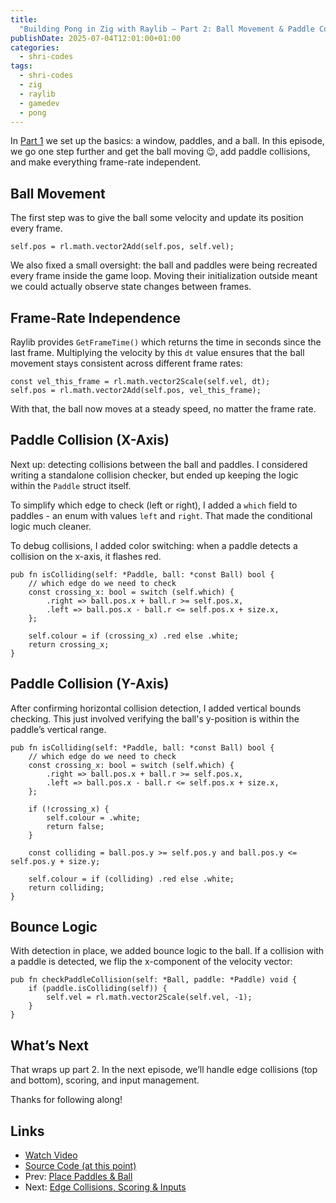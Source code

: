 ```yaml
---
title:
  "Building Pong in Zig with Raylib – Part 2: Ball Movement & Paddle Collisions"
publishDate: 2025-07-04T12:01:00+01:00
categories:
  - shri-codes
tags:
  - shri-codes
  - zig
  - raylib
  - gamedev
  - pong
---
```


In [Part 1](./1-setup.md) we set up the basics: a window, paddles, and a ball.
In this episode, we go one step further and get the ball moving 😉, add paddle
collisions, and make everything frame-rate independent.

## Ball Movement

The first step was to give the ball some velocity and update its position every
frame.

```zig
self.pos = rl.math.vector2Add(self.pos, self.vel);
```

We also fixed a small oversight: the ball and paddles were being recreated every
frame inside the game loop. Moving their initialization outside meant we could
actually observe state changes between frames.

## Frame-Rate Independence

Raylib provides `GetFrameTime()` which returns the time in seconds since the
last frame. Multiplying the velocity by this `dt` value ensures that the ball
movement stays consistent across different frame rates:

```zig
const vel_this_frame = rl.math.vector2Scale(self.vel, dt);
self.pos = rl.math.vector2Add(self.pos, vel_this_frame);
```

With that, the ball now moves at a steady speed, no matter the frame rate.

## Paddle Collision (X-Axis)

Next up: detecting collisions between the ball and paddles. I considered writing
a standalone collision checker, but ended up keeping the logic within the
`Paddle` struct itself.

To simplify which edge to check (left or right), I added a `which` field to
paddles - an enum with values `left` and `right`. That made the conditional
logic much cleaner.

To debug collisions, I added color switching: when a paddle detects a collision
on the x-axis, it flashes red.

```zig
pub fn isColliding(self: *Paddle, ball: *const Ball) bool {
    // which edge do we need to check
    const crossing_x: bool = switch (self.which) {
        .right => ball.pos.x + ball.r >= self.pos.x,
        .left => ball.pos.x - ball.r <= self.pos.x + size.x,
    };

    self.colour = if (crossing_x) .red else .white;
    return crossing_x;
}
```

## Paddle Collision (Y-Axis)

After confirming horizontal collision detection, I added vertical bounds
checking. This just involved verifying the ball's y-position is within the
paddle’s vertical range.

```zig
pub fn isColliding(self: *Paddle, ball: *const Ball) bool {
    // which edge do we need to check
    const crossing_x: bool = switch (self.which) {
        .right => ball.pos.x + ball.r >= self.pos.x,
        .left => ball.pos.x - ball.r <= self.pos.x + size.x,
    };

    if (!crossing_x) {
        self.colour = .white;
        return false;
    }

    const colliding = ball.pos.y >= self.pos.y and ball.pos.y <= self.pos.y + size.y;

    self.colour = if (colliding) .red else .white;
    return colliding;
}
```

## Bounce Logic

With detection in place, we added bounce logic to the ball. If a collision with
a paddle is detected, we flip the x-component of the velocity vector:

```zig
pub fn checkPaddleCollision(self: *Ball, paddle: *Paddle) void {
    if (paddle.isColliding(self)) {
        self.vel = rl.math.vector2Scale(self.vel, -1);
    }
}
```

## What’s Next

That wraps up part 2. In the next episode, we’ll handle edge collisions (top and
bottom), scoring, and input management.

Thanks for following along!

## Links

- [Watch Video](https://youtu.be/IoOLH1O_a7M)
- [Source Code (at this point)](https://github.com/drone-ah/wordsonsand/tree/shri-codes/pong/part-2/games/pong)
- Prev: [Place Paddles & Ball](./1-setup.md)
- Next: [Edge Collisions, Scoring & Inputs](./3-scoring.md)
